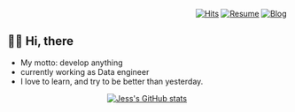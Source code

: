  <div align=right>
 
 [![Hits](https://hits.seeyoufarm.com/api/count/incr/badge.svg?url=https%3A%2F%2Fgithub.com%2FHyeonji-Ryu%2Fhit-counter&count_bg=%23009900&title_bg=%23000000&icon=github.svg&icon_color=%23FFFFFF&title=hits&edge_flat=false)](https://hits.seeyoufarm.com)
 [![Resume](https://img.shields.io/badge/Resume-181717?&color=black&?style=for-the-badge&logo=github&logoColor=white)](https://hyeonji-ryu.github.io/Resume/)
 [![Blog](https://img.shields.io/badge/Tech_Blog-ff5722?&color=black&?style=for-the-badge&logo=Blogger&logoColor=white)](https://hyeonji-ryu.github.io/)
 </div>
 
 ## 👋🏽 Hi, there

- My motto: develop anything
- currently working as Data engineer
- I love to learn, and try to be better than yesterday.

 <div align=center>

 [![Jess's GitHub stats](https://github-readme-stats.vercel.app/api?username=Hyeonji-Ryu&hide=stars,contribs&theme=dark&show_icons=true)](https://github.com/Hyeonji-Ryu/Hyeonji-Ryu)
 </div>
</div>
